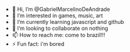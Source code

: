 - 👋 Hi, I’m @GabrielMarcelinoDeAndrade
- 👀 I’m interested in games, music, art
- 🌱 I’m currently learning javascript and github
- 💞️ I’m looking to collaborate on nothing
- 📫 How to reach me: come to brazil!!!
- ⚡ Fun fact: i'm bored


